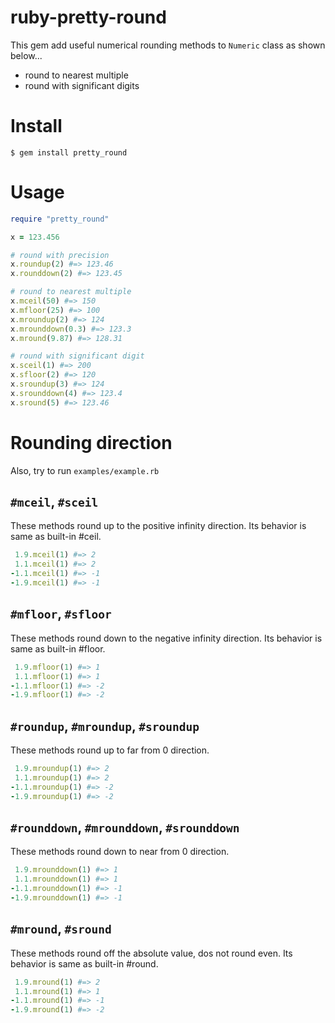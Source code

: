 ruby-pretty-round
================
This gem add useful numerical rounding methods to `Numeric` class as shown below...
- round to nearest multiple
- round with significant digits

Install
================
`$ gem install pretty_round`

Usage
================
```rb
require "pretty_round"

x = 123.456

# round with precision
x.roundup(2) #=> 123.46
x.rounddown(2) #=> 123.45

# round to nearest multiple
x.mceil(50) #=> 150
x.mfloor(25) #=> 100
x.mroundup(2) #=> 124
x.mrounddown(0.3) #=> 123.3
x.mround(9.87) #=> 128.31

# round with significant digit
x.sceil(1) #=> 200
x.sfloor(2) #=> 120
x.sroundup(3) #=> 124
x.srounddown(4) #=> 123.4
x.sround(5) #=> 123.46
```

Rounding direction
================
Also, try to run `examples/example.rb`

`#mceil`, `#sceil`
----------------
These methods round up to the positive infinity direction.
Its behavior is same as built-in #ceil.
```rb
 1.9.mceil(1) #=> 2
 1.1.mceil(1) #=> 2
-1.1.mceil(1) #=> -1
-1.9.mceil(1) #=> -1
```

`#mfloor`, `#sfloor`
----------------
These methods round down to the negative infinity direction.
Its behavior is same as built-in #floor.
```rb
 1.9.mfloor(1) #=> 1
 1.1.mfloor(1) #=> 1
-1.1.mfloor(1) #=> -2
-1.9.mfloor(1) #=> -2
```

`#roundup`, `#mroundup`, `#sroundup`
----------------
These methods round up to far from 0 direction.
```rb
 1.9.mroundup(1) #=> 2
 1.1.mroundup(1) #=> 2
-1.1.mroundup(1) #=> -2
-1.9.mroundup(1) #=> -2
```

`#rounddown`, `#mrounddown`, `#srounddown`
----------------
These methods round down to near from 0 direction.
```rb
 1.9.mrounddown(1) #=> 1
 1.1.mrounddown(1) #=> 1
-1.1.mrounddown(1) #=> -1
-1.9.mrounddown(1) #=> -1
```


`#mround`, `#sround`
----------------
These methods round off the absolute value, dos not round even.
Its behavior is same as built-in #round.
```rb
 1.9.mround(1) #=> 2
 1.1.mround(1) #=> 1
-1.1.mround(1) #=> -1
-1.9.mround(1) #=> -2
```

